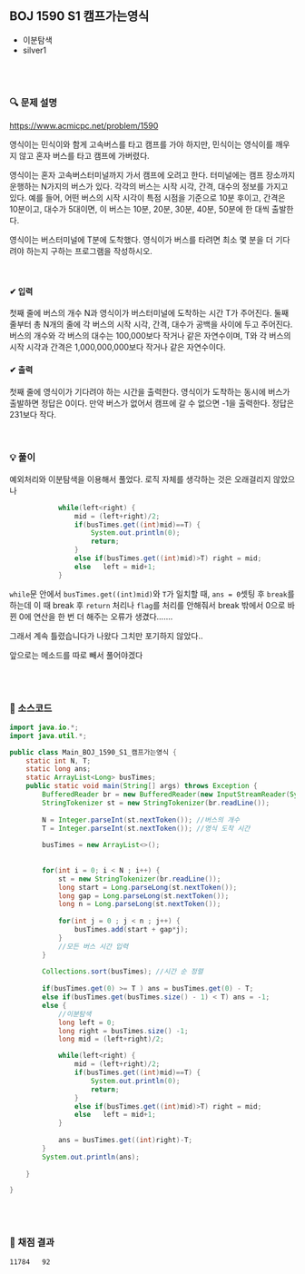 ## BOJ 1590 S1 캠프가는영식
- 이분탐색
- silver1



<br><br>


### 🔍 문제 설명
https://www.acmicpc.net/problem/1590

영식이는 민식이와 함게 고속버스를 타고 캠프를 가야 하지만, 민식이는 영식이를 깨우지 않고 혼자 버스를 타고 캠프에 가버렸다.

영식이는 혼자 고속버스터미널까지 가서 캠프에 오려고 한다. 터미널에는 캠프 장소까지 운행하는 N가지의 버스가 있다. 각각의 버스는 시작 시각, 간격, 대수의 정보를 가지고 있다. 예를 들어, 어떤 버스의 시작 시각이 특점 시점을 기준으로 10분 후이고, 간격은 10분이고, 대수가 5대이면, 이 버스는 10분, 20분, 30분, 40분, 50분에 한 대씩 출발한다.

영식이는 버스터미널에 T분에 도착했다. 영식이가 버스를 타려면 최소 몇 분을 더 기다려야 하는지 구하는 프로그램을 작성하시오.

<br>

#### ✔ 입력
첫째 줄에 버스의 개수 N과 영식이가 버스터미널에 도착하는 시간 T가 주어진다. 둘째 줄부터 총 N개의 줄에 각 버스의 시작 시각, 간격, 대수가 공백을 사이에 두고 주어진다. 버스의 개수와 각 버스의 대수는 100,000보다 작거나 같은 자연수이며, T와 각 버스의 시작 시각과 간격은 1,000,000,000보다 작거나 같은 자연수이다.
<br>

#### ✔ 출력
첫째 줄에 영식이가 기다려야 하는 시간을 출력한다. 영식이가 도착하는 동시에 버스가 출발하면 정답은 0이다. 만약 버스가 없어서 캠프에 갈 수 없으면 -1을 출력한다. 정답은 231보다 작다.
<br>


<br>

###  💡 풀이

예외처리와 이분탐색을 이용해서 풀었다.
로직 자체를 생각하는 것은 오래걸리지 않았으나


```java
			while(left<right) {
				mid = (left+right)/2;
				if(busTimes.get((int)mid)==T) {
					System.out.println(0);
                    return;
				}
				else if(busTimes.get((int)mid)>T) right = mid;
				else   left = mid+1;
			}
```

`while`문 안에서 `busTimes.get((int)mid)`와 `T`가 일치할 때, `ans = 0`셋팅 후 `break`를 하는데 이 때 break 후 `return` 처리나 `flag`를 처리를 안해줘서 break 밖에서 0으로 바뀐 0에 연산을 한 번 더 해주는 오류가 생겼다.......

그래서 계속 틀렸습니다가 나왔다
그치만 포기하지 않았다..

앞으로는 메소드를 따로 빼서 풀어야겠다

<br><br>

###  💬 소스코드

```java
import java.io.*;
import java.util.*;

public class Main_BOJ_1590_S1_캠프가는영식 {
	static int N, T;
	static long ans;
	static ArrayList<Long> busTimes;
	public static void main(String[] args) throws Exception {
		BufferedReader br = new BufferedReader(new InputStreamReader(System.in));
		StringTokenizer st = new StringTokenizer(br.readLine());
		
		N = Integer.parseInt(st.nextToken()); //버스의 개수
		T = Integer.parseInt(st.nextToken()); //영식 도착 시간
		
		busTimes = new ArrayList<>();
		
		
		for(int i = 0; i < N ; i++) {
			st = new StringTokenizer(br.readLine());
			long start = Long.parseLong(st.nextToken());
			long gap = Long.parseLong(st.nextToken());
			long n = Long.parseLong(st.nextToken());
			
			for(int j = 0 ; j < n ; j++) {
				busTimes.add(start + gap*j);
			}
			//모든 버스 시간 입력
		}
		
		Collections.sort(busTimes); //시간 순 정렬
		
		if(busTimes.get(0) >= T ) ans = busTimes.get(0) - T;
		else if(busTimes.get(busTimes.size() - 1) < T) ans = -1;
		else {
			//이분탐색
			long left = 0;
			long right = busTimes.size() -1;
			long mid = (left+right)/2;

			while(left<right) {
				mid = (left+right)/2;
				if(busTimes.get((int)mid)==T) {
					System.out.println(0);
                    return;
				}
				else if(busTimes.get((int)mid)>T) right = mid;
				else   left = mid+1;
			}
            
            ans = busTimes.get((int)right)-T;
		}
		System.out.println(ans);
		
	}

}

```
<br><br>


###  💯 채점 결과
	11784	92